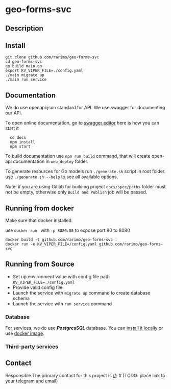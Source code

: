 # geo-forms-svc

## Description

[//]: # (TODO: add description)

## Install

  ```
  git clone github.com/rarimo/geo-forms-svc
  cd geo-forms-svc
  go build main.go
  export KV_VIPER_FILE=./config.yaml
  ./main migrate up
  ./main run service
  ```

## Documentation

We do use openapi:json standard for API. We use swagger for documenting our API.

To open online documentation, go to [swagger editor](http://localhost:8080/swagger-editor/) here is how you can start it
```
  cd docs
  npm install
  npm start
```
To build documentation use `npm run build` command,
that will create open-api documentation in `web_deploy` folder.

To generate resources for Go models run `./generate.sh` script in root folder.
use `./generate.sh --help` to see all available options.

Note: if you are using Gitlab for building project `docs/spec/paths` folder must not be
empty, otherwise only `Build and Publish` job will be passed.  

## Running from docker 
  
Make sure that docker installed.

use `docker run ` with `-p 8080:80` to expose port 80 to 8080

  ```
  docker build -t github.com/rarimo/geo-forms-svc .
  docker run -e KV_VIPER_FILE=/config.yaml github.com/rarimo/geo-forms-svc
  ```

## Running from Source

* Set up environment value with config file path `KV_VIPER_FILE=./config.yaml`
* Provide valid config file
* Launch the service with `migrate up` command to create database schema
* Launch the service with `run service` command


### Database
For services, we do use ***PostgresSQL*** database. 
You can [install it locally](https://www.postgresql.org/download/) or use [docker image](https://hub.docker.com/_/postgres/).


### Third-party services


## Contact

Responsible 
The primary contact for this project is  [//]: # (TODO: place link to your telegram and email)
